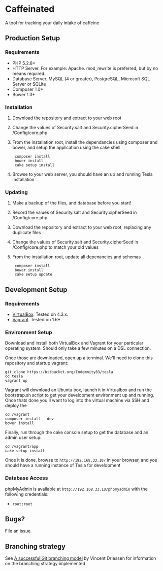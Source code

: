 # Caffeinated

A tool for tracking your daily intake of caffeine

## Production Setup

### Requirements
- PHP 5.2.8+
- HTTP Server. For example: Apache. mod_rewrite is preferred, but by no means required.
- Database Server. MySQL (4 or greater), PostgreSQL, Microsoft SQL Server or SQLite
- Composer 1.0+
- Bower 1.3+

### Installation

1. Download the repository and extract to your web root
1. Change the values of Security.salt and Security.cipherSeed in /Config/core.php
1. From the installation root, install the dependancies using composer and bower, and setup the application using the cake shell

		composer install
		bower install
		cake setup install

1. Browse to your web server, you should have an up and running Tesla installation

### Updating

1. Make a backup of the files, and database before you start!
1. Record the values of Security.salt and Security.cipherSeed in /Config/core.php
1. Download the repository and extract to your web root, replacing any duplicate files
1. Change the values of Security.salt and Security.cipherSeed in /Config/core.php to match your old values
1. From the installation root, update all depenancies and schemas

		composer install
		bower install
		cake setup update

## Development Setup

### Requirements

- [VirtualBox](https://www.virtualbox.org/wiki/Downloads). Tested on 4.3.x.
- [Vagrant](http://www.vagrantup.com/downloads.html). Tested on 1.6+

### Environment Setup

Download and install both VirtualBox and Vagrant for your particular operating system. Should only take a few minutes on a DSL connection.

Once those are downloaded, open up a terminal. We'll need to clone this repository and startup vagrant:

	git clone https://bitbucket.org/Indemnity83/tesla
	cd tesla
	vagrant up

Vagrant will download an Ubuntu box, launch it in Virtualbox and run the bootstrap.sh script to get your development environment up and running. Once thats done you'll want to log into the virtual machine via SSH and deploy the

	cd /vagrant
	composer install --dev
	bower install

Finally, run through the cake console setup to get the database and an admin user setup.

	cd /vagrant/app
	cake setup install

Once it is done, browse to `http://192.168.33.10/` in your browser, and you should have a running instance of Tesla for development

### Database Access

phpMyAdmin is available at `http://192.168.33.10/phpmyadmin` with the following credentials:

- `root:root`

## Bugs?

File an issue.

## Branching strategy

See [A successful Git branching model](http://nvie.com/posts/a-successful-git-branching-model/) by Vincent Driessen for information on the branching strategy implemented
